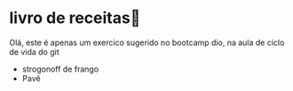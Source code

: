 # livro de receitas:book:

Olá, este é apenas um exercico sugerido no bootcamp dio, na aula de ciclo de vida do git

- strogonoff de frango
- Pavê
